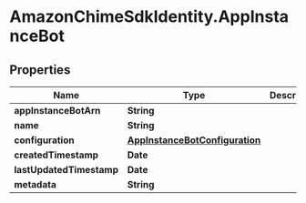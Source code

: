 # AmazonChimeSdkIdentity.AppInstanceBot

## Properties

Name | Type | Description | Notes
------------ | ------------- | ------------- | -------------
**appInstanceBotArn** | **String** |  | [optional] 
**name** | **String** |  | [optional] 
**configuration** | [**AppInstanceBotConfiguration**](AppInstanceBotConfiguration.md) |  | [optional] 
**createdTimestamp** | **Date** |  | [optional] 
**lastUpdatedTimestamp** | **Date** |  | [optional] 
**metadata** | **String** |  | [optional] 


